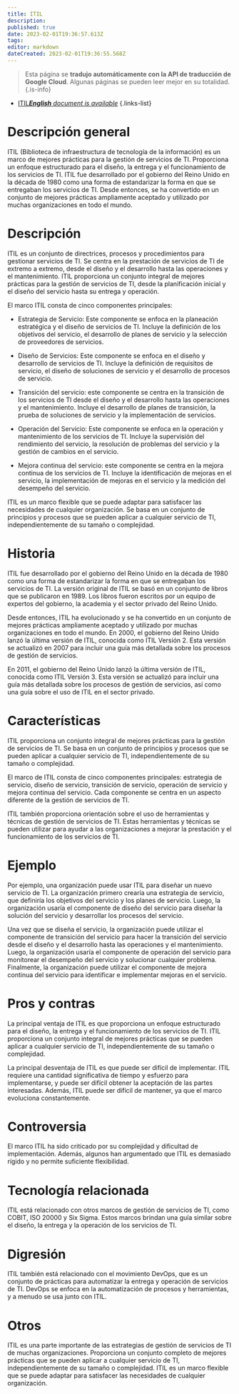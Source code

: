 ```yaml
---
title: ITIL
description: 
published: true
date: 2023-02-01T19:36:57.613Z
tags: 
editor: markdown
dateCreated: 2023-02-01T19:36:55.568Z
---
```


> Esta página se **tradujo automáticamente con la API de traducción de Google Cloud**.
Algunas páginas se pueden leer mejor en su totalidad.{.is-info}



- [ITIL***English** document is available*](/en/Knowledge-base/Dictionary/itil)
{.links-list}


# Descripción general
ITIL (Biblioteca de infraestructura de tecnología de la información) es un marco de mejores prácticas para la gestión de servicios de TI. Proporciona un enfoque estructurado para el diseño, la entrega y el funcionamiento de los servicios de TI. ITIL fue desarrollado por el gobierno del Reino Unido en la década de 1980 como una forma de estandarizar la forma en que se entregaban los servicios de TI. Desde entonces, se ha convertido en un conjunto de mejores prácticas ampliamente aceptado y utilizado por muchas organizaciones en todo el mundo.

# Descripción
ITIL es un conjunto de directrices, procesos y procedimientos para gestionar servicios de TI. Se centra en la prestación de servicios de TI de extremo a extremo, desde el diseño y el desarrollo hasta las operaciones y el mantenimiento. ITIL proporciona un conjunto integral de mejores prácticas para la gestión de servicios de TI, desde la planificación inicial y el diseño del servicio hasta su entrega y operación.

El marco ITIL consta de cinco componentes principales:

* Estrategia de Servicio: Este componente se enfoca en la planeación estratégica y el diseño de servicios de TI. Incluye la definición de los objetivos del servicio, el desarrollo de planes de servicio y la selección de proveedores de servicios.

* Diseño de Servicios: Este componente se enfoca en el diseño y desarrollo de servicios de TI. Incluye la definición de requisitos de servicio, el diseño de soluciones de servicio y el desarrollo de procesos de servicio.

* Transición del servicio: este componente se centra en la transición de los servicios de TI desde el diseño y el desarrollo hasta las operaciones y el mantenimiento. Incluye el desarrollo de planes de transición, la prueba de soluciones de servicio y la implementación de servicios.

* Operación del Servicio: Este componente se enfoca en la operación y mantenimiento de los servicios de TI. Incluye la supervisión del rendimiento del servicio, la resolución de problemas del servicio y la gestión de cambios en el servicio.

* Mejora continua del servicio: este componente se centra en la mejora continua de los servicios de TI. Incluye la identificación de mejoras en el servicio, la implementación de mejoras en el servicio y la medición del desempeño del servicio.

ITIL es un marco flexible que se puede adaptar para satisfacer las necesidades de cualquier organización. Se basa en un conjunto de principios y procesos que se pueden aplicar a cualquier servicio de TI, independientemente de su tamaño o complejidad.

# Historia
ITIL fue desarrollado por el gobierno del Reino Unido en la década de 1980 como una forma de estandarizar la forma en que se entregaban los servicios de TI. La versión original de ITIL se basó en un conjunto de libros que se publicaron en 1989. Los libros fueron escritos por un equipo de expertos del gobierno, la academia y el sector privado del Reino Unido.

Desde entonces, ITIL ha evolucionado y se ha convertido en un conjunto de mejores prácticas ampliamente aceptado y utilizado por muchas organizaciones en todo el mundo. En 2000, el gobierno del Reino Unido lanzó la última versión de ITIL, conocida como ITIL Versión 2. Esta versión se actualizó en 2007 para incluir una guía más detallada sobre los procesos de gestión de servicios.

En 2011, el gobierno del Reino Unido lanzó la última versión de ITIL, conocida como ITIL Versión 3. Esta versión se actualizó para incluir una guía más detallada sobre los procesos de gestión de servicios, así como una guía sobre el uso de ITIL en el sector privado.

# Características
ITIL proporciona un conjunto integral de mejores prácticas para la gestión de servicios de TI. Se basa en un conjunto de principios y procesos que se pueden aplicar a cualquier servicio de TI, independientemente de su tamaño o complejidad.

El marco de ITIL consta de cinco componentes principales: estrategia de servicio, diseño de servicio, transición de servicio, operación de servicio y mejora continua del servicio. Cada componente se centra en un aspecto diferente de la gestión de servicios de TI.

ITIL también proporciona orientación sobre el uso de herramientas y técnicas de gestión de servicios de TI. Estas herramientas y técnicas se pueden utilizar para ayudar a las organizaciones a mejorar la prestación y el funcionamiento de los servicios de TI.

# Ejemplo
Por ejemplo, una organización puede usar ITIL para diseñar un nuevo servicio de TI. La organización primero crearía una estrategia de servicio, que definiría los objetivos del servicio y los planes de servicio. Luego, la organización usaría el componente de diseño del servicio para diseñar la solución del servicio y desarrollar los procesos del servicio.

Una vez que se diseña el servicio, la organización puede utilizar el componente de transición del servicio para hacer la transición del servicio desde el diseño y el desarrollo hasta las operaciones y el mantenimiento. Luego, la organización usaría el componente de operación del servicio para monitorear el desempeño del servicio y solucionar cualquier problema. Finalmente, la organización puede utilizar el componente de mejora continua del servicio para identificar e implementar mejoras en el servicio.

# Pros y contras
La principal ventaja de ITIL es que proporciona un enfoque estructurado para el diseño, la entrega y el funcionamiento de los servicios de TI. ITIL proporciona un conjunto integral de mejores prácticas que se pueden aplicar a cualquier servicio de TI, independientemente de su tamaño o complejidad.

La principal desventaja de ITIL es que puede ser difícil de implementar. ITIL requiere una cantidad significativa de tiempo y esfuerzo para implementarse, y puede ser difícil obtener la aceptación de las partes interesadas. Además, ITIL puede ser difícil de mantener, ya que el marco evoluciona constantemente.

# Controversia
El marco ITIL ha sido criticado por su complejidad y dificultad de implementación. Además, algunos han argumentado que ITIL es demasiado rígido y no permite suficiente flexibilidad.

# Tecnología relacionada
ITIL está relacionado con otros marcos de gestión de servicios de TI, como COBIT, ISO 20000 y Six Sigma. Estos marcos brindan una guía similar sobre el diseño, la entrega y la operación de los servicios de TI.

# Digresión
ITIL también está relacionado con el movimiento DevOps, que es un conjunto de prácticas para automatizar la entrega y operación de servicios de TI. DevOps se enfoca en la automatización de procesos y herramientas, y a menudo se usa junto con ITIL.

# Otros
ITIL es una parte importante de las estrategias de gestión de servicios de TI de muchas organizaciones. Proporciona un conjunto completo de mejores prácticas que se pueden aplicar a cualquier servicio de TI, independientemente de su tamaño o complejidad. ITIL es un marco flexible que se puede adaptar para satisfacer las necesidades de cualquier organización.